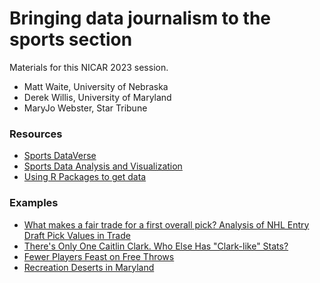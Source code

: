 # Bringing data journalism to the sports section

Materials for this NICAR 2023 session.

* Matt Waite, University of Nebraska
* Derek Willis, University of Maryland
* MaryJo Webster, Star Tribune

### Resources

* [Sports DataVerse](https://sportsdataverse.org/)
* [Sports Data Analysis and Visualization](https://www.thescoop.org/sports/)
* [Using R Packages to get data](https://www.thescoop.org/sports/usingpackages.html)

### Examples

* [What makes a fair trade for a first overall pick? Analysis of NHL Entry Draft Pick Values in Trade](https://jetsonku.github.io/sportsdatablog/2022/12/05/nhl-draft-pick-value/)
* [There's Only One Caitlin Clark. Who Else Has "Clark-like" Stats?](https://herhoopstats.substack.com/p/theres-only-one-caitlin-clark-who)
* [Fewer Players Feast on Free Throws](https://herhoopstats.substack.com/p/ncaa-wbb-2022-free-throw-feast)
* [Recreation Deserts in Maryland](https://github.com/rinatorch/jour479x_fall_2022/tree/main/presentations)
